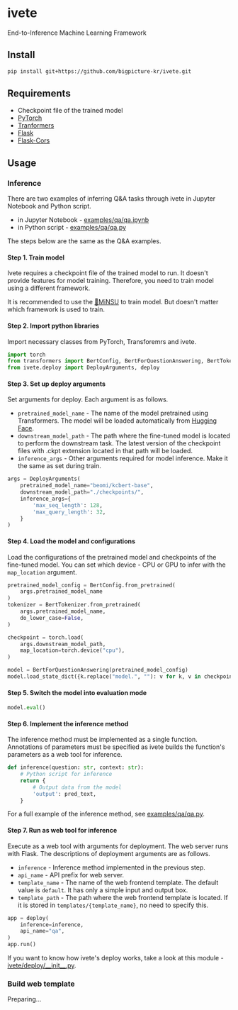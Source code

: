 # ivete
End-to-Inference Machine Learning Framework

## Install

```bash
pip install git+https://github.com/bigpicture-kr/ivete.git
```

## Requirements

- Checkpoint file of the trained model
- [PyTorch](https://pypi.org/project/torch/)
- [Tranformers](https://pypi.org/project/transformers/)
- [Flask](https://pypi.org/project/Flask/)
- [Flask-Cors](https://pypi.org/project/Flask-Cors/)

## Usage

### Inference

There are two examples of inferring Q&A tasks through ivete in Jupyter Notebook and Python script.

- in Jupyter Notebook - [examples/qa/qa.ipynb](https://github.com/bigpicture-kr/ivete/blob/main/examples/qa/qa.ipynb)
- in Python script - [examples/qa/qa.py](https://github.com/bigpicture-kr/ivete/blob/main/examples/qa/qa.py)

The steps below are the same as the Q&A examples.

#### Step 1. Train model

Ivete requires a checkpoint file of the trained model to run. It doesn't provide features for model training. Therefore, you need to train model using a different framework.

It is recommended to use the [🧐MiNSU](https://github.com/bigpicture-kr/MiNSU) to train model. But doesn't matter which framework is used to train.

#### Step 2. Import python libraries

Import necessary classes from PyTorch, Transforemrs and ivete.

```python
import torch
from transformers import BertConfig, BertForQuestionAnswering, BertTokenizer
from ivete.deploy import DeployArguments, deploy
```

#### Step 3. Set up deploy arguments

Set arguments for deploy. Each argument is as follows.

- `pretrained_model_name` - The name of the model pretrained using Transformers. The model will be loaded automatically from [Hugging Face](https://huggingface.co).
- `downstream_model_path` - The path where the fine-tuned model is located to perform the downstream task. The latest version of the checkpoint files with .ckpt extension located in that path will be loaded.
- `inference_args` - Other arguments required for model inference. Make it the same as set during train.

```python
args = DeployArguments(
    pretrained_model_name="beomi/kcbert-base",
    downstream_model_path="./checkpoints/",
    inference_args={
        'max_seq_length': 128,
        'max_query_length': 32,
    }
)
```

#### Step 4. Load the model and configurations

Load the configurations of the pretrained model and checkpoints of the fine-tuned model. You can set which device - CPU or GPU to infer with the `map_location` argument.

```python
pretrained_model_config = BertConfig.from_pretrained(
    args.pretrained_model_name
)
tokenizer = BertTokenizer.from_pretrained(
    args.pretrained_model_name,
    do_lower_case=False,
)

checkpoint = torch.load(
    args.downstream_model_path, 
    map_location=torch.device("cpu"),
)

model = BertForQuestionAnswering(pretrained_model_config)
model.load_state_dict({k.replace("model.", ""): v for k, v in checkpoint['state_dict'].items()})
```

#### Step 5. Switch the model into evaluation mode

```python
model.eval()
```

#### Step 6. Implement the inference method

The inference method must be implemented as a single function. Annotations of parameters must be specified as ivete builds the function's parameters as a web tool for inference.

```python
def inference(question: str, context: str):
    # Python script for inference
    return {
        # Output data from the model
        'output': pred_text,
    }
```

For a full example of the inference method, see [examples/qa/qa.py](https://github.com/bigpicture-kr/ivete/blob/main/examples/qa/qa.py#L33).

#### Step 7. Run as web tool for inference

Execute as a web tool with arguments for deployment. The web server runs with Flask. The descriptions of deployment arguments are as follows.

- `inference` - Inference method implemented in the previous step.
- `api_name` - API prefix for web server.
- `template_name` - The name of the web frontend template. The default value is `default`. It has only a simple input and output box.
- `template_path` - The path where the web frontend template is located. If it is stored in `templates/{template_name}`, no need to specify this.

```python
app = deploy(
    inference=inference,
    api_name="qa",
)
app.run()
```

If you want to know how ivete's deploy works, take a look at this module - [ivete/deploy/\_\_init\_\_.py](https://github.com/bigpicture-kr/ivete/blob/main/ivete/deploy/__init__.py).

### Build web template

Preparing...
